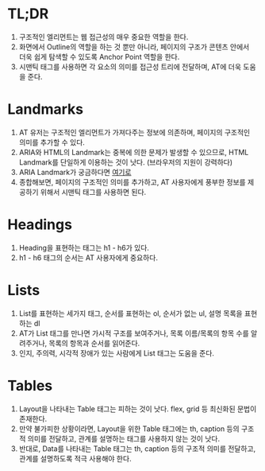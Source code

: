 # TL;DR

1. 구조적인 엘리먼트는 웹 접근성의 매우 중요한 역할을 한다.
2. 화면에서 Outline의 역할을 하는 것 뿐만 아니라, 페이지의 구조가 콘텐츠 안에서 더욱 쉽게 탐색할 수 있도록 Anchor Point 역할을 한다.
3. 시맨틱 태그를 사용하면 각 요소의 의미를 접근성 트리에 전달하며, AT에 더욱 도움을 준다.

# Landmarks

1. AT 유저는 구조적인 엘리먼트가 가져다주는 정보에 의존하며, 페이지의 구조적인 의미를 추가할 수 있다.
2. ARIA와 HTML의 Landmark는 중복에 의한 문제가 발생할 수 있으므로, HTML Landmark를 단일하게 이용하는 것이 낫다. (브라우저의 지원이 강력하다)
3. ARIA Landmark가 궁금하다면 [여기로](https://www.a11yproject.com/posts/aria-landmark-roles/)
4. 종합해보면, 페이지의 구조적인 의미를 추가하고, AT 사용자에게 풍부한 정보를 제공하기 위해서 시맨틱 태그를 사용하면 된다.

# Headings

1. Heading을 표현하는 태그는 h1 - h6가 있다.
2. h1 - h6 태그의 순서는 AT 사용자에게 중요하다.

# Lists

1. List를 표현하는 세가지 태그, 순서를 표현하는 ol, 순서가 없는 ul, 설명 목록을 표현하는 dl
2. AT가 List 태그를 만나면 가시적 구조를 보여주거나, 목록 이름/목록의 항목 수를 알려주거나, 목록의 항목과 순서를 읽어준다.
3. 인지, 주의력, 시각적 장애가 있는 사람에게 List 태그는 도움을 준다.

# Tables

1. Layout을 나타내는 Table 태그는 피하는 것이 낫다. flex, grid 등 최신화된 문법이 존재한다.
2. 만약 불가피한 상황이라면, Layout을 위한 Table 태그에는 th, caption 등의 구조적 의미를 전달하고, 관계를 설명하는 태그를 사용하지 않는 것이 낫다.
3. 반대로, Data를 나타내는 Table 태그는 th, caption 등의 구조적 의미를 전달하고, 관계를 설명하도록 적극 사용해야 한다.
